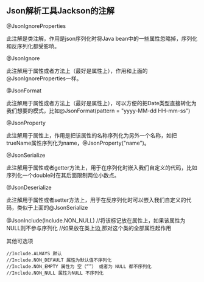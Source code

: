 ## Json解析工具Jackson的注解

@JsonIgnoreProperties

此注解是类注解，作用是json序列化时将Java bean中的一些属性忽略掉，序列化和反序列化都受影响。

@JsonIgnore

此注解用于属性或者方法上（最好是属性上），作用和上面的@JsonIgnoreProperties一样。

@JsonFormat

此注解用于属性或者方法上（最好是属性上），可以方便的把Date类型直接转化为我们想要的模式，比如@JsonFormat(pattern = "yyyy-MM-dd HH-mm-ss")

@JsonProperty 

此注解用于属性上，作用是把该属性的名称序列化为另外一个名称，如把trueName属性序列化为name，@JsonProperty("name")。

@JsonSerialize

此注解用于属性或者getter方法上，用于在序列化时嵌入我们自定义的代码，比如序列化一个double时在其后面限制两位小数点。

@JsonDeserialize

此注解用于属性或者setter方法上，用于在反序列化时可以嵌入我们自定义的代码，类似于上面的@JsonSerialize

@JsonInclude(Include.NON_NULL)
//将该标记放在属性上，如果该属性为NULL则不参与序列化 
//如果放在类上边,那对这个类的全部属性起作用

其他可选项
```
//Include.ALWAYS 默认 
//Include.NON_DEFAULT 属性为默认值不序列化 
//Include.NON_EMPTY 属性为 空（“”） 或者为 NULL 都不序列化 
//Include.NON_NULL 属性为NULL 不序列化
```
